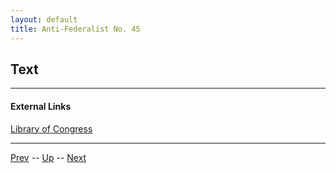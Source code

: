 ```yaml
---
layout: default
title: Anti-Federalist No. 45
---
```


## Text

---
#### External Links
[Library of Congress]()

---

[Prev](44.md) -- [Up](README.md) -- [Next](46.md)
